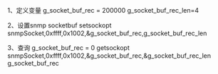 1、定义变量
g_socket_buf_rec = 200000
g_socket_buf_rec_len=4

2、设置snmp socketbuf
setsockopt snmpSocket,0xffff,0x1002,&g_socket_buf_rec,g_socket_buf_rec_len

3、查询
g_socket_buf_rec = 0
getsockopt snmpSocket,0xffff,0x1002,&g_socket_buf_rec,&g_socket_buf_rec_len
g_socket_buf_rec